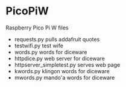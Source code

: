 # PicoPiW
Raspberry Pico Pi W files

* requests.py pulls addafruit quotes
* testwifi.py test wife
* words.py words for diceware
* httpdice.py web server for diceware
* httpserver_simpletest.py serves web page
* kwords.py klingon words for diceware
* mwords.py mando'a words for diceware
